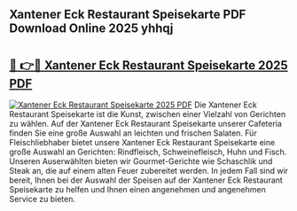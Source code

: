 ## Xantener Eck Restaurant Speisekarte PDF Download Online 2025 yhhqj

# <h2><a href="http://gc7oa9.nevu.top/?p=Xantener+Eck+Restaurant+Speisekarte">🔗 👉🔴 Xantener Eck Restaurant Speisekarte 2025 PDF</a></h2>

[![Xantener Eck Restaurant Speisekarte 2025 PDF](https://i.imgur.com/dBaPXMq.png)](http://gc7oa9.nevu.top/?p=Xantener+Eck+Restaurant+Speisekarte)
Die Xantener Eck Restaurant Speisekarte ist die Kunst, zwischen einer Vielzahl von Gerichten zu wählen. Auf der Xantener Eck Restaurant Speisekarte unserer Cafeteria finden Sie eine große Auswahl an leichten und frischen Salaten. Für Fleischliebhaber bietet unsere Xantener Eck Restaurant Speisekarte eine große Auswahl an Gerichten: Rindfleisch, Schweinefleisch, Huhn und Fisch. Unseren Auserwählten bieten wir Gourmet-Gerichte wie Schaschlik und Steak an, die auf einem alten Feuer zubereitet werden. In jedem Fall sind wir bereit, Ihnen bei der Auswahl der Speisen auf der Xantener Eck Restaurant Speisekarte zu helfen und Ihnen einen angenehmen und angenehmen Service zu bieten.
